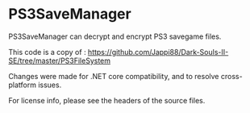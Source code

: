 PS3SaveManager
==============


PS3SaveManager can decrypt and encrypt PS3 savegame files.

This code is a copy of : https://github.com/Jappi88/Dark-Souls-II-SE/tree/master/PS3FileSystem


Changes were made for .NET core compatibility, and to resolve cross-platform issues.

For license info, please see the headers of the source files.
